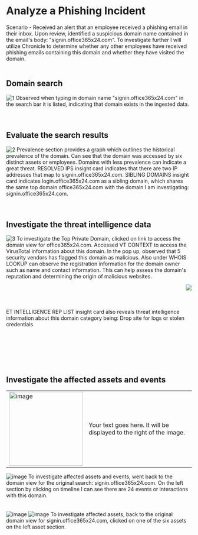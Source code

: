 <h1>Analyze a Phishing Incident</h1>

Scenario - Received an alert that an employee received a phishing email in their inbox. Upon review, identified a suspicious domain name contained in the email's body:  "signin.office365x24.com". To investigate further I will utilize Chronicle to determine whether any other employees have received phishing emails containing this domain and whether they have visited the domain. 
<br/>
<br/>

<h2>Domain search</h2>
<img src="https://i.imgur.com/2KSovJy.png" alt="1"/>
Observed when typing in domain name "signin.office365x24.com" in the search bar it is listed, indicating that domain exists in the ingested data. 
<br/><br/><br/>

<h2>Evaluate the search results</h2>
<img src="https://i.imgur.com/f4oUCS6.png" alt="2"/>
Prevalence section provides a graph which outlines the historical prevalence of the domain. Can see that the domain was accessed by six distinct assets or employees. Domains with less prevalence can indicate a great threat. RESOLVED IPS insight card indicates that there are two IP addresses that map to signin.office365x24.com. SIBLING DOMAINS insight card indicates login.office365x24.com as a sibling domain, which shares the same top domain office365x24.com with the domain I am investigating: signin.office365x24.com. 
<br/><br/><br/>

<h2>Investigate the threat intelligence data</h2>
<img src="https://i.imgur.com/qTRpm2R.png" alt="3"/>
To investigate the Top Private Domain, clicked on link to access the domain view for office365x24.com. Accessed VT CONTEXT to access the VirusTotal information about this domain. In the pop up, observed that 5 security vendors has flagged this domain as malicious. Also under WHOIS LOOKUP can observe the registration information for the domain owner such as name and contact information. This can help assess the domain's reputation and determining the origin of malicious websites. 
<br/>

<p>
  <img src="https://i.imgur.com/Gauh0ww.png" align=right>
  <br/><br/><br/>
  <p align=center></p>ET INTELLIGENCE REP LIST insight card also reveals threat intelligence information about this domain category being: Drop site for logs or stolen credentials</p>
</p>
<br/><br/><br/><br/><br/>

<h2>Investigate the affected assets and events</h2>
<table>
<tr>
<td>
  <!-- Image goes here -->
  <img src="https://i.imgur.com/6KqAxqS.png" alt="image" width="200"/>
</td>
<td>
  <!-- Text goes here -->
  Your text goes here. It will be displayed to the right of the image.
</td>
</tr>
</table>
<img src="https://i.imgur.com/6KqAxqS.png" alt="image" text="fsfdsdfljslfd"/>
To investigate affected assets and events, went back to the domain view for the original search: signin.office365x24.com. On the left section by clicking on timeline I can see there are 24 events or interactions with this domain.  
<br/><br/><br/>

<img src="https://i.imgur.com/0rt34yr.png" alt="image"/>

<img src="https://i.imgur.com/hxMyfDm.png" alt="image"/>
To investigate affected assets, back to the original domain view for signin.office365x24.com, clicked on one of the six assets on the left asset section. 
